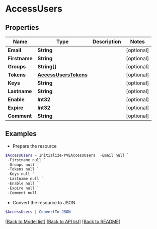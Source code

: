 # AccessUsers
## Properties

Name | Type | Description | Notes
------------ | ------------- | ------------- | -------------
**Email** | **String** |  | [optional] 
**Firstname** | **String** |  | [optional] 
**Groups** | **String[]** |  | [optional] 
**Tokens** | [**AccessUsersTokens**](AccessUsersTokens.md) |  | [optional] 
**Keys** | **String** |  | [optional] 
**Lastname** | **String** |  | [optional] 
**Enable** | **Int32** |  | [optional] 
**Expire** | **Int32** |  | [optional] 
**Comment** | **String** |  | [optional] 

## Examples

- Prepare the resource
```powershell
$AccessUsers = Initialize-PVEAccessUsers  -Email null `
 -Firstname null `
 -Groups null `
 -Tokens null `
 -Keys null `
 -Lastname null `
 -Enable null `
 -Expire null `
 -Comment null
```

- Convert the resource to JSON
```powershell
$AccessUsers | ConvertTo-JSON
```

[[Back to Model list]](../README.md#documentation-for-models) [[Back to API list]](../README.md#documentation-for-api-endpoints) [[Back to README]](../README.md)

